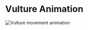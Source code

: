 <!DOCTYPE html>
<html lang="en">
<head>
  <meta charset="UTF-8">
  <title>Vulture Animation</title>
</head>
<body>
  <h1>Vulture Animation</h1>
  <img src="vulture.gif" alt="Vulture movement animation">
</body>
</html>
